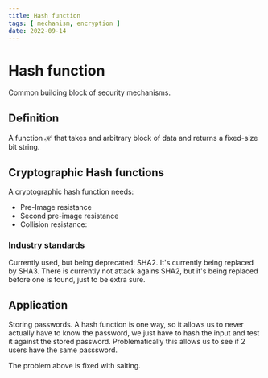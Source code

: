 ```yaml
---
title: Hash function
tags: [ mechanism, encryption ]
date: 2022-09-14
---
```


# Hash function
Common building block of security mechanisms.

## Definition
A function $\mathcal{H}$ that takes and arbitrary block of data and returns a fixed-size bit string.

## Cryptographic Hash functions
A cryptographic hash function needs:
- Pre-Image resistance
- Second pre-image resistance
- Collision resistance: 

### Industry standards
Currently used, but being deprecated: SHA2. It's currently being replaced by SHA3. There is currently not attack agains SHA2, but it's being replaced before one is found, just to be extra sure.

## Application
Storing passwords. A hash function is one way, so it allows us to never actually have to know the password, we just have to hash the input and test it against the stored password. Problematically this allows us to see if 2 users have the same passsword.

The problem above is fixed with salting.
